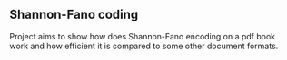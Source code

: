 ## Shannon-Fano coding

Project aims to show how does Shannon-Fano encoding on a pdf book work and how efficient it is compared to some other document formats.
